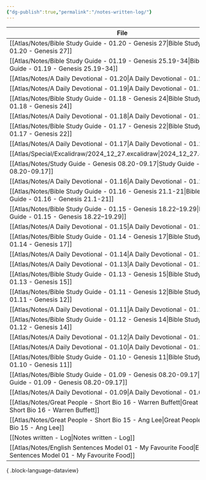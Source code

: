 ```yaml
---
{"dg-publish":true,"permalink":"/notes-written-log/"}
---
```


| File                                                                                                                | Created    |
| ------------------------------------------------------------------------------------------------------------------- | ---------- |
| [[Atlas/Notes/Bible Study Guide - 01.20 - Genesis 27\|Bible Study Guide - 01.20 - Genesis 27]]                   | 30.12.2024 |
| [[Atlas/Notes/Bible Study Guide - 01.19 - Genesis 25.19-34\|Bible Study Guide - 01.19 - Genesis 25.19-34]]       | 30.12.2024 |
| [[Atlas/Notes/A Daily Devotional - 01.20\|A Daily Devotional - 01.20]]                                           | 30.12.2024 |
| [[Atlas/Notes/A Daily Devotional - 01.19\|A Daily Devotional - 01.19]]                                           | 30.12.2024 |
| [[Atlas/Notes/Bible Study Guide - 01.18 - Genesis 24\|Bible Study Guide - 01.18 - Genesis 24]]                   | 30.12.2024 |
| [[Atlas/Notes/A Daily Devotional - 01.18\|A Daily Devotional - 01.18]]                                           | 30.12.2024 |
| [[Atlas/Notes/Bible Study Guide - 01.17 - Genesis 22\|Bible Study Guide - 01.17 - Genesis 22]]                   | 29.12.2024 |
| [[Atlas/Notes/A Daily Devotional - 01.17\|A Daily Devotional - 01.17]]                                           | 29.12.2024 |
| [[Atlas/Special/Excalidraw/2024_12_27.excalidraw\|2024_12_27.excalidraw]]                                        | 27.12.2024 |
| [[Atlas/Notes/Study Guide - Genesis 08.20-09.17\|Study Guide - Genesis 08.20-09.17]]                             | 26.12.2024 |
| [[Atlas/Notes/A Daily Devotional - 01.16\|A Daily Devotional - 01.16]]                                           | 26.12.2024 |
| [[Atlas/Notes/Bible Study Guide - 01.16 - Genesis 21.1-21\|Bible Study Guide - 01.16 - Genesis 21.1-21]]         | 26.12.2024 |
| [[Atlas/Notes/Bible Study Guide - 01.15 - Genesis 18.22–19.29\|Bible Study Guide - 01.15 - Genesis 18.22–19.29]] | 26.12.2024 |
| [[Atlas/Notes/A Daily Devotional - 01.15\|A Daily Devotional - 01.15]]                                           | 26.12.2024 |
| [[Atlas/Notes/Bible Study Guide - 01.14 - Genesis 17\|Bible Study Guide - 01.14 - Genesis 17]]                   | 26.12.2024 |
| [[Atlas/Notes/A Daily Devotional - 01.14\|A Daily Devotional - 01.14]]                                           | 26.12.2024 |
| [[Atlas/Notes/A Daily Devotional - 01.13\|A Daily Devotional - 01.13]]                                           | 26.12.2024 |
| [[Atlas/Notes/Bible Study Guide - 01.13 - Genesis 15\|Bible Study Guide - 01.13 - Genesis 15]]                   | 26.12.2024 |
| [[Atlas/Notes/Bible Study Guide - 01.11 - Genesis 12\|Bible Study Guide - 01.11 - Genesis 12]]                   | 26.12.2024 |
| [[Atlas/Notes/A Daily Devotional - 01.11\|A Daily Devotional - 01.11]]                                           | 26.12.2024 |
| [[Atlas/Notes/Bible Study Guide - 01.12 - Genesis 14\|Bible Study Guide - 01.12 - Genesis 14]]                   | 25.12.2024 |
| [[Atlas/Notes/A Daily Devotional - 01.12\|A Daily Devotional - 01.12]]                                           | 25.12.2024 |
| [[Atlas/Notes/A Daily Devotional - 01.10\|A Daily Devotional - 01.10]]                                           | 22.12.2024 |
| [[Atlas/Notes/Bible Study Guide - 01.10 - Genesis 11\|Bible Study Guide - 01.10 - Genesis 11]]                   | 22.12.2024 |
| [[Atlas/Notes/Bible Study Guide - 01.09 - Genesis 08.20-09.17\|Bible Study Guide - 01.09 - Genesis 08.20-09.17]] | 22.12.2024 |
| [[Atlas/Notes/A Daily Devotional - 01.09\|A Daily Devotional - 01.09]]                                           | 22.12.2024 |
| [[Atlas/Notes/Great People - Short Bio 16 - Warren Buffett\|Great People - Short Bio 16 - Warren Buffett]]       | 20.12.2024 |
| [[Atlas/Notes/Great People - Short Bio 15 - Ang Lee\|Great People - Short Bio 15 - Ang Lee]]                     | 20.12.2024 |
| [[Notes written - Log\|Notes written - Log]]                                                                     | 20.12.2024 |
| [[Atlas/Notes/English Sentences Model 01 - My Favourite Food\|English Sentences Model 01 - My Favourite Food]]   | 19.12.2024 |

{ .block-language-dataview}

